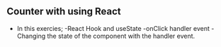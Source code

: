 ## Counter with using React

- In this exercies;
  -React Hook and useState
  -onClick handler event
  -Changing the state of the component with the handler event.
